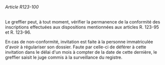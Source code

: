 ###### Article R123-100

Le greffier peut, à tout moment, vérifier la permanence de la conformité des inscriptions effectuées aux dispositions mentionnées aux articles R. 123-95 et R. 123-96.

En cas de non-conformité, invitation est faite à la personne immatriculée d'avoir à régulariser son dossier. Faute par celle-ci de déférer à cette invitation dans le délai d'un mois à compter de la date de cette dernière, le greffier saisit le juge commis à la surveillance du registre.

